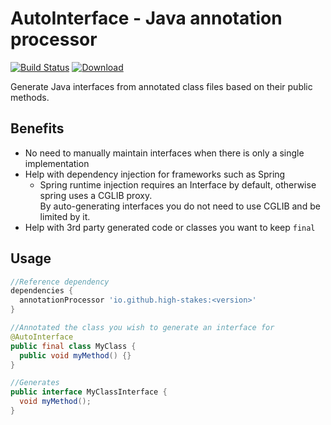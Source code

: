 # AutoInterface - Java annotation processor
[![Build Status](https://travis-ci.org/high-stakes/AutoInterface.svg?branch=master)](https://travis-ci.org/high-stakes/AutoInterface)
[ ![Download](https://api.bintray.com/packages/high-stakes/github-maven/AutoInterface/images/download.svg) ](https://bintray.com/high-stakes/github-maven/AutoInterface/_latestVersion)

Generate Java interfaces from annotated class files based on their public methods.

## Benefits

* No need to manually maintain interfaces when there is only a single implementation
* Help with dependency injection for frameworks such as Spring
  * Spring runtime injection requires an Interface by default, otherwise spring uses a CGLIB proxy.  
    By auto-generating interfaces you do not need to use CGLIB and be limited by it.
* Help with 3rd party generated code or classes you want to keep `final`

## Usage

```groovy
//Reference dependency
dependencies {
  annotationProcessor 'io.github.high-stakes:<version>'
}
```

```java
//Annotated the class you wish to generate an interface for
@AutoInterface
public final class MyClass {
  public void myMethod() {}
}

//Generates
public interface MyClassInterface {
  void myMethod();
}
```